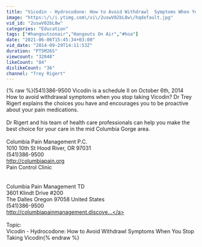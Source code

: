 ```yaml
---
title: "Vicodin - Hydrocodone: How to Avoid Withdrawl  Symptoms When You Stop Taking Vicodin"
image: "https:\/\/i.ytimg.com\/vi\/2uswV02bL8w\/hqdefault.jpg"
vid_id: "2uswV02bL8w"
categories: "Education"
tags: ["#hangoutsonair","Hangouts On Air","#hoa"]
date: "2021-06-06T15:45:34+03:00"
vid_date: "2014-09-29T14:11:53Z"
duration: "PT5M26S"
viewcount: "32048"
likeCount: "84"
dislikeCount: "36"
channel: "Trey Rigert"
---
```

{% raw %}(541)386-9500 Vicodin is a schedule II on October 6th, 2014<br /> How to avoid withdrawal symptoms when you stop taking Vicodin?  Dr Trey Rigert explains the choices you have and encourages you to be proactive about your pain medications.<br /><br />Dr Rigert and his team of health care professionals can help you make the best choice for your care in the mid Columbia Gorge area. <br /><br />Columbia Pain Management P.C.<br />1010 10th St Hood River, OR 97031<br />(541)386-9500<br /><a rel="nofollow" target="blank" href="http://columbiapain.org">http://columbiapain.org</a><br />Pain Control Clinic<br /><br /><br />Columbia Pain Management TD<br />3601 Klindt Drive #200<br />The Dalles Oregon 97058 United States<br />(541)386-9500<br /><a rel="nofollow" target="blank" href="http://columbiapainmanagement.discove...">http://columbiapainmanagement.discove...</a><br /> <br />Topic: <br />Vicodin - Hydrocodone: How to Avoid Withdrawl  Symptoms When You Stop Taking Vicodin{% endraw %}
